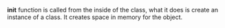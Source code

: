 __init__ function is called from the inside of the class, what it does is create an instance of a class. It creates space in memory for the object.